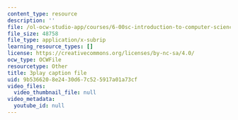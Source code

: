 ```yaml
---
content_type: resource
description: ''
file: /ol-ocw-studio-app/courses/6-00sc-introduction-to-computer-science-and-programming-spring-2011/9b5366208e2430d67c525917a01a73cf_hGQw3KJ7i6Q.srt
file_size: 48758
file_type: application/x-subrip
learning_resource_types: []
license: https://creativecommons.org/licenses/by-nc-sa/4.0/
ocw_type: OCWFile
resourcetype: Other
title: 3play caption file
uid: 9b536620-8e24-30d6-7c52-5917a01a73cf
video_files:
  video_thumbnail_file: null
video_metadata:
  youtube_id: null
---
```

